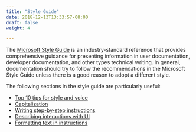 ```yaml
---
title: "Style Guide"
date: 2018-12-13T13:33:57-08:00
draft: false
weight: 4   

---
```


The [Microsoft Style Guide](https://docs.microsoft.com/en-us/style-guide/welcome/) is an industry-standard reference that provides comprehensive guidance for presenting information in user documentation, developer documentation, and other types technical writing. In general, documentation should try to follow the recommendations in the Microsoft Style Guide unless there is a good reason to adopt a different style.

The following sections in the style guide are particularly useful:

* [Top 10 tips for style and voice](https://docs.microsoft.com/en-us/style-guide/top-10-tips-style-voice)
* [Capitalization](https://docs.microsoft.com/en-us/style-guide/capitalization)
* [Writing step-by-step instructions](https://docs.microsoft.com/en-us/style-guide/procedures-instructions/writing-step-by-step-instructions)
* [Describing interactions with UI](https://docs.microsoft.com/en-us/style-guide/procedures-instructions/describing-interactions-with-ui)
* [Formatting text in instructions](https://docs.microsoft.com/en-us/style-guide/procedures-instructions/formatting-text-in-instructions)
